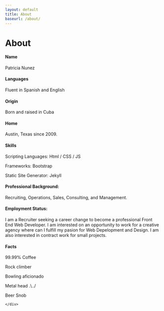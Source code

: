 ```yaml
---
layout: default
title: About
baseurl: /about/
---
```

<div class="container aboutContainer">
	<h1 class="col-xs-12">About</h1>
	<div class="row col-xs-10 col-xs-push-1 col-sm-6 col-sm-push-3">
		<h4>Name</h4>
		<div class = "underline col-xs-12 clearfix"></div>
		<p>Patricia Nunez</p>
		<h4>Languages</h4>
		<div class = "underline col-xs-12 clearfix"></div>
		<p>Fluent in Spanish and English</p>
		<h4>Origin</h4>
		<div class = "underline col-xs-12 clearfix"></div>
		<p>Born and raised in Cuba</p>
		<h4>Home</h4>
		<div class = "underline col-xs-12 clearfix"></div>
		<p>Austin, Texas since 2009.</p>
		<h4>Skills</h4>
		<div class = "underline col-xs-12 clearfix"></div>
		<div>
			<p>Scripting Languages: Html / CSS / JS</p>
			<p>Frameworks: Bootstrap</p>
			<p>Static Site Generator: Jekyll</p>
		</div>
		<h4>Professional Background:</h4>
		<div class = "underline col-xs-12 clearfix"></div>
		<div>
		  	<p>Recruiting, Operations, Sales, Consulting, and Management.</p>
		</div>
		<h4>Employment Status:</h4>
		<div class = "underline col-xs-12 clearfix"></div>
		<div>
			<p>I am a Recruiter seeking a career change to become a professional Front End Web Developer. I am interested on an opportunity to work for a creative agency where can I fulfill my pasion for Web Depelopment and Design. I am also interested in contract work for small projects.</p>
		</div>
		<h4>Facts</h4>
		<div class = "underline col-xs-12 clearfix"></div>
		<div>
		  	<p>99.99% Coffee</p>
		  	<p>Rock climber</p>
		  	<p>Bowling aficionado</p>
		 	<p>Metal head .\../</p>
		  	<p>Beer Snob</p>
		</div>

	</div>
</div>

